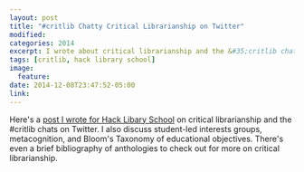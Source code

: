 ```yaml
---
layout: post
title: "#critlib Chatty Critical Librarianship on Twitter"
modified:
categories: 2014
excerpt: I wrote about critical librarianship and the &#35;critlib chats on Twitter for Hack Library School.
tags: [critlib, hack library school]
image:
  feature:
date: 2014-12-08T23:47:52-05:00
link: 
---
```


Here's a [post I wrote for Hack Libary School](http://hacklibschool.wordpress.com/2014/12/08/critlib-chatty-critical-librarianship-on-twitter/) on critical librarianship and the #critlib chats on Twitter. I also discuss student-led interests groups, metacognition, and Bloom's Taxonomy of educational objectives. There's even a brief bibliography of anthologies to check out for more on critical librarianship.   
